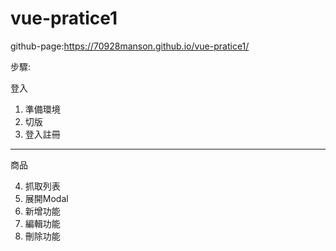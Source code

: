 # vue-pratice1

github-page:https://70928manson.github.io/vue-pratice1/

步驟:

登入

1. 準備環境
2. 切版
3. 登入註冊
-----
商品

4. 抓取列表
5. 展開Modal
6. 新增功能
7. 編輯功能
8. 刪除功能
